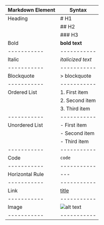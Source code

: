 | Markdown Element | __Syntax__ |
| ----------- | ----------- |
| Heading |	# H1|
| | ## H2 | 
| | ### H3 |
| Bold | **bold text** |
| ----------- | ----------- |
| Italic |	*italicized text* |
| ----------- | ----------- |
| Blockquote |	> blockquote |
| ----------- | ----------- |
| Ordered List |	1. First item
| | 2. Second item |
| | 3. Third item |
| ----------- | ----------- |
| Unordered List |	- First item |
|  |- Second item |
|  |- Third item |
| ----------- | ----------- |
| Code |	`code` |
| ----------- | ----------- |
| Horizontal Rule |	--- |
| ----------- | ----------- |
| Link |	[title](https://www.example.com) |
| ----------- | ----------- |
| Image	| ![alt text](image.jpg) |
| ----------- | ----------- |